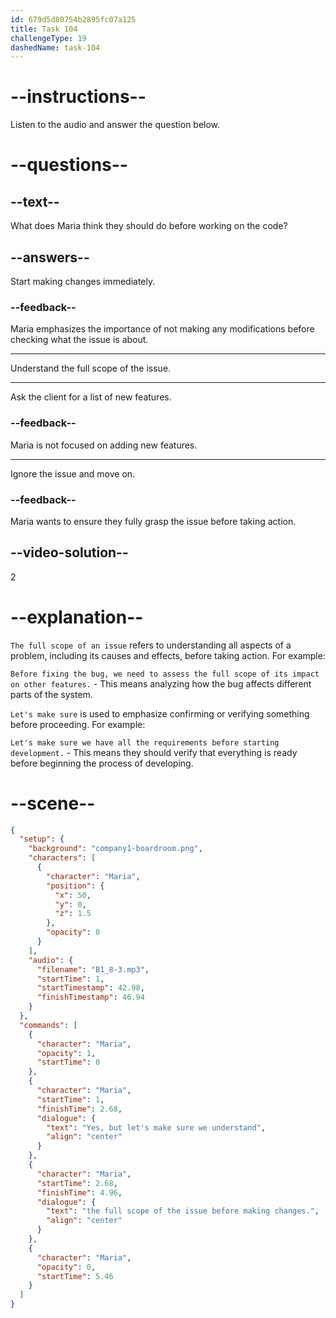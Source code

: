 ```yaml
---
id: 679d5d80754b2895fc07a125
title: Task 104
challengeType: 19
dashedName: task-104
---
```


<!-- (Audio) Maria: Yes, but let's make sure we understand the full scope of the issue before making changes. -->

# --instructions--

Listen to the audio and answer the question below.

# --questions--

## --text--

What does Maria think they should do before working on the code?

## --answers--

Start making changes immediately.

### --feedback--

Maria emphasizes the importance of not making any modifications before checking what the issue is about.

---

Understand the full scope of the issue.

---

Ask the client for a list of new features.

### --feedback--

Maria is not focused on adding new features.

---

Ignore the issue and move on.

### --feedback--

Maria wants to ensure they fully grasp the issue before taking action.

## --video-solution--

2

# --explanation--

`The full scope of an issue` refers to understanding all aspects of a problem, including its causes and effects, before taking action. For example:

`Before fixing the bug, we need to assess the full scope of its impact on other features.` - This means analyzing how the bug affects different parts of the system.

`Let's make sure` is used to emphasize confirming or verifying something before proceeding. For example:

`Let's make sure we have all the requirements before starting development.` - This means they should verify that everything is ready before beginning the process of developing.

# --scene--

```json
{
  "setup": {
    "background": "company1-boardroom.png",
    "characters": [
      {
        "character": "Maria",
        "position": {
          "x": 50,
          "y": 0,
          "z": 1.5
        },
        "opacity": 0
      }
    ],
    "audio": {
      "filename": "B1_8-3.mp3",
      "startTime": 1,
      "startTimestamp": 42.98,
      "finishTimestamp": 46.94
    }
  },
  "commands": [
    {
      "character": "Maria",
      "opacity": 1,
      "startTime": 0
    },
    {
      "character": "Maria",
      "startTime": 1,
      "finishTime": 2.68,
      "dialogue": {
        "text": "Yes, but let's make sure we understand",
        "align": "center"
      }
    },
    {
      "character": "Maria",
      "startTime": 2.68,
      "finishTime": 4.96,
      "dialogue": {
        "text": "the full scope of the issue before making changes.",
        "align": "center"
      }
    },
    {
      "character": "Maria",
      "opacity": 0,
      "startTime": 5.46
    }
  ]
}
```
